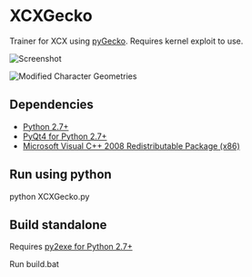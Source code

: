 # XCXGecko
Trainer for XCX using [pyGecko](https://github.com/wiiudev/pyGecko). Requires kernel exploit to use.

![Screenshot](https://raw.githubusercontent.com/mimicax/XCXGecko/master/screenshot.png "Screenshot of XCXGecko")

![Modified Character Geometries](https://raw.githubusercontent.com/mimicax/XCXGecko/master/sample.jpg "Modified character geometries")

## Dependencies

* [Python 2.7+](https://www.python.org/downloads/release/python-2711/)
* [PyQt4 for Python 2.7+](https://www.riverbankcomputing.com/software/pyqt/download)
* [Microsoft Visual C++ 2008 Redistributable Package (x86)](http://www.microsoft.com/en-us/download/details.aspx?id=29)


## Run using python

python XCXGecko.py

## Build standalone

Requires [py2exe for Python 2.7+](http://sourceforge.net/projects/py2exe/files/py2exe/0.6.9/)

Run build.bat
